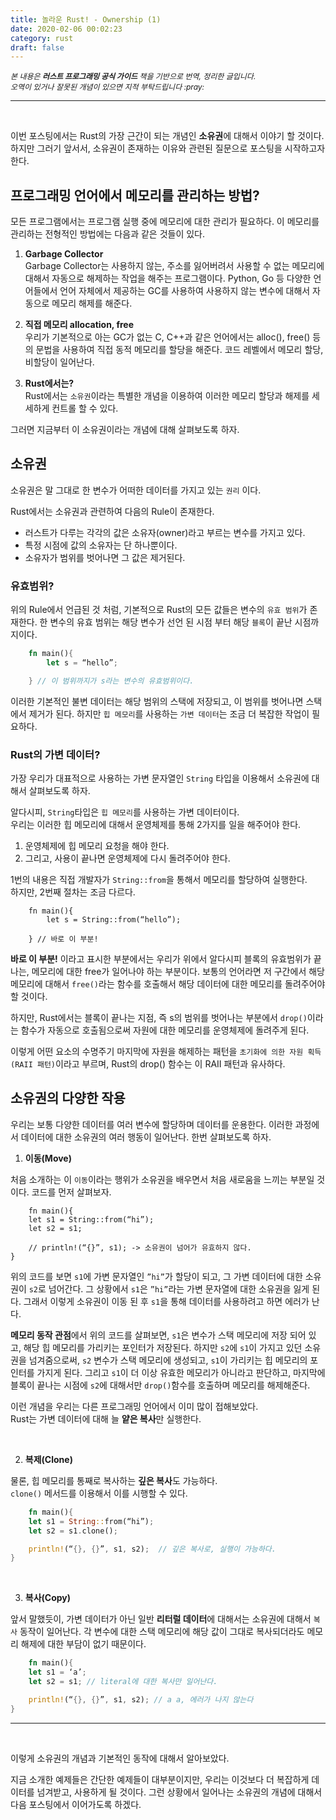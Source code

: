 ```yaml
---
title: 놀라운 Rust! - Ownership (1)
date: 2020-02-06 00:02:23
category: rust
draft: false
---
```


<p style="font-size:12px">
  <i>
      본 내용은 <b>러스트 프로그래밍 공식 가이드</b> 책을 기반으로 번역, 정리한 글입니다. <br> 오역이 있거나 잘못된 개념이 있으면 지적 부탁드립니다 :pray:
  </i>
</p>

<hr>
<br>

이번 포스팅에서는 Rust의 가장 근간이 되는 개념인 **소유권**에 대해서 이야기 할 것이다.
하지만 그러기 앞서서, 소유권이 존재하는 이유와 관련된 질문으로 포스팅을 시작하고자 한다.

## 프로그래밍 언어에서 메모리를 관리하는 방법?

모든 프로그램에서는 프로그램 실행 중에 메모리에 대한 관리가 필요하다. 이 메모리를 관리하는 전형적인 방법에는 다음과 같은 것들이 있다.

1. **Garbage Collector**  
   Garbage Collector는 사용하지 않는, 주소를 잃어버려서 사용할 수 없는 메모리에 대해서 자동으로 해제하는 작업을 해주는 프로그램이다. Python, Go 등 다양한 언어들에서 언어 자체에서 제공하는 GC를 사용하여 사용하지 않는 변수에 대해서 자동으로 메모리 해제를 해준다.

2. **직접 메모리 allocation, free**  
   우리가 기본적으로 아는 GC가 없는 C, C++과 같은 언어에서는 alloc(), free() 등의 문법을 사용하여 직접 동적 메모리를 할당을 해준다. 코드 레벨에서 메모리 할당, 비할당이 일어난다.

3. **Rust에서는?**  
   Rust에서는 `소유권`이라는 특별한 개념을 이용하여 이러한 메모리 할당과 해제를 세세하게 컨트롤 할 수 있다.

그러면 지금부터 이 소유권이라는 개념에 대해 살펴보도록 하자.

## 소유권

소유권은 말 그대로 한 변수가 어떠한 데이터를 가지고 있는 `권리` 이다.

Rust에서는 소유권과 관련하여 다음의 Rule이 존재한다.

- 러스트가 다루는 각각의 값은 소유자(owner)라고 부르는 변수를 가지고 있다.
- 특정 시점에 값의 소유자는 단 하나뿐이다.
- 소유자가 범위를 벗어나면 그 값은 제거된다.

### 유효범위?

위의 Rule에서 언급된 것 처럼, 기본적으로 Rust의 모든 값들은 변수의 `유효 범위`가 존재한다. 한 변수의 유효 범위는 해당 변수가 선언 된 시점 부터 해당 `블록`이 끝난 시점까지이다.

```rust
	fn main(){
		let s = “hello”;

	} // 이 범위까지가 s라는 변수의 유효범위이다.
```

이러한 기본적인 불변 데이터는 해당 범위의 스택에 저장되고, 이 범위를 벗어나면 스택에서 제거가 된다.
하지만 `힙 메모리`를 사용하는 `가변 데이터`는 조금 더 복잡한 작업이 필요하다.

### Rust의 가변 데이터?

가장 우리가 대표적으로 사용하는 가변 문자열인 `String` 타입을 이용해서
소유권에 대해서 살펴보도록 하자.

알다시피, `String`타입은 `힙 메모리`를 사용하는 가변 데이터이다.  
우리는 이러한 힙 메모리에 대해서 운영체제를 통해 2가지를 일을 해주어야 한다.

1. 운영체제에 힙 메모리 요청을 해야 한다.
2. 그리고, 사용이 끝나면 운영체제에 다시 돌려주어야 한다.

1번의 내용은 직접 개발자가 `String::from`을 통해서 메모리를 할당하여 실행한다.  
하지만, 2번째 절차는 조금 다르다.

```rust{4}
	fn main(){
		let s = String::from(“hello”);

	} // 바로 이 부분!
```

**바로 이 부분!** 이라고 표시한 부분에서는 우리가 위에서 알다시피 블록의 유효범위가 끝나는, 메모리에 대한 free가 일어나야 하는 부분이다. 보통의 언어라면 저 구간에서 해당 메모리에 대해서 `free()`라는 함수를 호출해서 해당 데이터에 대한 메모리를 돌려주어야 할 것이다.

하지만, Rust에서는 블록이 끝나는 지점, 즉 s의 범위를 벗어나는 부분에서 `drop()`이라는 함수가 자동으로 호출됨으로써 자원에 대한 메모리를 운영체제에 돌려주게 된다.

이렇게 어떤 요소의 수명주기 마지막에 자원을 해제하는 패턴을 `초기화에 의한 자원 획득(RAII 패턴)`이라고 부르며, Rust의 drop() 함수는 이 RAII 패턴과 유사하다.

## 소유권의 다양한 작용

우리는 보통 다양한 데이터를 여러 변수에 할당하며 데이터를 운용한다. 이러한 과정에서 데이터에 대한 소유권의 여러 행동이 일어난다. 한번 살펴보도록 하자.

1. **이동(Move)**

처음 소개하는 이 `이동`이라는 행위가 소유권을 배우면서 처음 새로움을 느끼는 부분일 것이다. 코드를 먼저 살펴보자.

```rust{5}
	fn main(){
	let s1 = String::from(“hi”);
	let s2 = s1;

	// println!(“{}”, s1); -> 소유권이 넘어가 유효하지 않다.
}
```

위의 코드를 보면 `s1`에 가변 문자열인 `”hi”`가 할당이 되고, 그 가변 데이터에 대한 소유권이 `s2`로 넘어간다. 그 상황에서 `s1`은 `”hi”`라는 가변 문자열에 대한 소유권을 잃게 된다. 그래서 이렇게 소유권이 이동 된 후 `s1`을 통해 데이터를 사용하려고 하면 에러가 난다.

**메모리 동작 관점**에서 위의 코드를 살펴보면, `s1`은 변수가 스택 메모리에 저장 되어 있고, 해당 힙 메모리를 가리키는 포인터가 저장된다. 하지만 `s2`에 `s1`이 가지고 있던 소유권을 넘겨줌으로써, `s2` 변수가 스택 메모리에 생성되고, `s1`이 가리키는 힙 메모리의 포인터를 가지게 된다.
그리고 `s1`이 더 이상 유효한 메모리가 아니라고 판단하고, 마지막에 블록이 끝나는 시점에 `s2`에 대해서만 `drop()`함수를 호출하며 메모리를 해제해준다.

이런 개념을 우리는 다른 프로그래밍 언어에서 이미 많이 접해보았다.  
Rust는 가변 데이터에 대해 늘 **얕은 복사**만 실행한다.

<br>

2. **복제(Clone)**

물론, 힙 메모리를 통째로 복사하는 **깊은 복사**도 가능하다.  
`clone()` 메서드를 이용해서 이를 시행할 수 있다.

```rust
	fn main(){
	let s1 = String::from(“hi”);
	let s2 = s1.clone();

	println!(“{}, {}”, s1, s2);  // 깊은 복사로, 실행이 가능하다.
}
```

<br>

3. **복사(Copy)**

앞서 말했듯이, 가변 데이터가 아닌 일반 **리터럴 데이터**에 대해서는 소유권에 대해서 `복사` 동작이 일어난다. 각 변수에 대한 스택 메모리에 해당 값이 그대로 복사되더라도 메모리 해제에 대한 부담이 없기 때문이다.

```rust
	fn main(){
	let s1 = ‘a’;
	let s2 = s1; // literal에 대한 복사만 일어난다.

	println!(“{}, {}”, s1, s2); // a a, 에러가 나지 않는다
}
```

<hr>
<br>

이렇게 소유권의 개념과 기본적인 동작에 대해서 알아보았다.

지금 소개한 예제들은 간단한 예제들이 대부분이지만, 우리는 이것보다 더 복잡하게 데이터를 넘겨받고, 사용하게 될 것이다. 그런 상황에서 일어나는 소유권의 개념에 대해서 다음 포스팅에서 이어가도록 하겠다.
